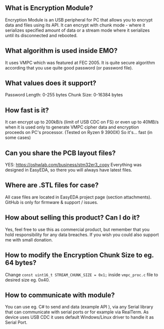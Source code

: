 ## What is Encryption Module?
Encryption Module is an USB peripheral for PC that allows you to encrypt data and files using its API.
It can encrypt with chunk mode - where it serializes specified amount of data or a stream mode where it serializes until its disconnected and rebooted.

## What algorithm is used inside EMO?
It uses VMPC which was featured at FEC 2005. It is quite secure algorithm according that you use quite good password (or password file). 

## What values does it support?
Password Length: 0-255 bytes
Chunk Size: 0-16384 bytes

## How fast is it?
It can encrypt up to 200kB/s (limit of USB CDC on FS) or even up to 40MB/s when it is used only to generate VMPC cipher data and encryption proceeds on PC's processor. (Tested on Ryzen 9 3900X)
So it's... fast (in some cases)

## Can you share the PCB layout files?
YES: https://oshwlab.com/business/stm32er3_copy
Everything was designed in EasyEDA, so there you will always have latest files.

## Where are .STL files for case?
All case files are located in EasyEDA project page (section attachments). GitHub is only for firmware & support / issues.

## How about selling this product? Can I do it?
Yes, feel free to use this as commercial product, but remember that you hold responsibility for any data breaches. If you wish you could also support me with small donation.

## How to modify the Encryption Chunk Size to eg. 64 bytes?
Change ```const uint16_t STREAM_CHUNK_SIZE = 0x1;``` inside `vmpc_proc.c` file to desired size eg. 0x40.

## How to communicate with module?
You can use eg. C# to send and data (example API <here>), via any Serial library that can communicate with serial ports or for example via RealTerm. As device uses USB CDC it uses default Windows/Linux driver to handle it as Serial Port.

